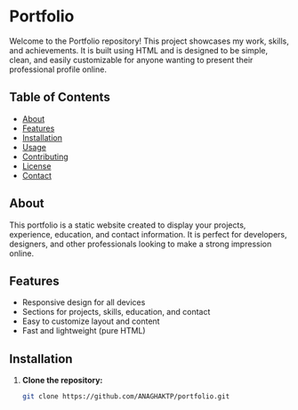 # Portfolio

Welcome to the Portfolio repository! This project showcases my work, skills, and achievements. It is built using HTML and is designed to be simple, clean, and easily customizable for anyone wanting to present their professional profile online.

## Table of Contents

- [About](#about)
- [Features](#features)
- [Installation](#installation)
- [Usage](#usage)
- [Contributing](#contributing)
- [License](#license)
- [Contact](#contact)

## About

This portfolio is a static website created to display your projects, experience, education, and contact information. It is perfect for developers, designers, and other professionals looking to make a strong impression online.

## Features

- Responsive design for all devices
- Sections for projects, skills, education, and contact
- Easy to customize layout and content
- Fast and lightweight (pure HTML)

## Installation

1. **Clone the repository:**
   ```bash
   git clone https://github.com/ANAGHAKTP/portfolio.git
